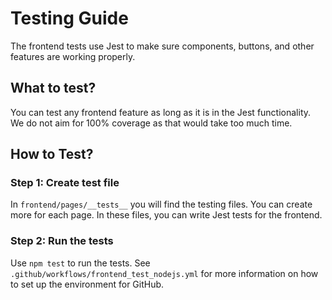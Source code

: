 # Testing Guide

The frontend tests use Jest to make sure components, buttons, and other features are working properly.

## What to test?

You can test any frontend feature as long as it is in the Jest functionality. We do not aim for 100% coverage as that would take too much time.

## How to Test?

### Step 1: Create test file

In `frontend/pages/__tests__` you will find the testing files. You can create more for each page. In these files, you can write Jest tests for the frontend.

### Step 2: Run the tests

Use `npm test` to run the tests. See `.github/workflows/frontend_test_nodejs.yml` for more information on how to set up the environment for GitHub.



